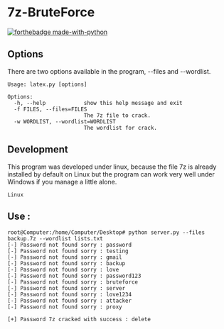 # 7z-BruteForce

[![forthebadge made-with-python](http://ForTheBadge.com/images/badges/made-with-python.svg)](https://www.python.org/)

Options
----
There are two options available in the program, --files and --wordlist.

    Usage: latex.py [options]

    Options:
      -h, --help            show this help message and exit
      -f FILES, --files=FILES
                            The 7z file to crack.
      -w WORDLIST, --wordlist=WORDLIST
                            The wordlist for crack.

Development
----

This program was developed under linux, because the file 7z is already installed by default on Linux but the program can work very well under Windows if you manage a little alone.

    Linux

Use :
----
    root@Computer:/home/Computer/Desktop# python server.py --files backup.7z --wordlist lists.txt
    [-] Password not found sorry : password
    [-] Password not found sorry : testing
    [-] Password not found sorry : gmail
    [-] Password not found sorry : backup
    [-] Password not found sorry : love
    [-] Password not found sorry : password123
    [-] Password not found sorry : bruteforce
    [-] Password not found sorry : server
    [-] Password not found sorry : love1234
    [-] Password not found sorry : attacker
    [-] Password not found sorry : proxy

    [+] Password 7z cracked with success : delete
